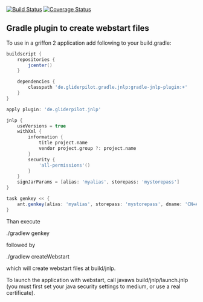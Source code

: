 [![Build Status](https://travis-ci.org/tschulte/gradle-jnlp-plugin.svg?branch=master)](https://travis-ci.org/tschulte/gradle-jnlp-plugin)
[![Coverage Status](https://coveralls.io/repos/tschulte/gradle-jnlp-plugin/badge.png?branch=master)](https://coveralls.io/r/tschulte/gradle-jnlp-plugin?branch=master)

Gradle plugin to create webstart files
--------------------------------------

To use in a griffon 2 application add following to your build.gradle:

```groovy
buildscript {
    repositories {
        jcenter()
    }

    dependencies {
        classpath 'de.gliderpilot.gradle.jnlp:gradle-jnlp-plugin:+'
    }
}

apply plugin: 'de.gliderpilot.jnlp'

jnlp {
    useVersions = true
    withXml {
        information {
            title project.name
            vendor project.group ?: project.name
        }
        security {
            'all-permissions'()
        }
    }
    signJarParams = [alias: 'myalias', storepass: 'mystorepass']
}

task genkey << {
    ant.genkey(alias: 'myalias', storepass: 'mystorepass', dname: 'CN=Ant Group, OU=Jakarta Division, O=Apache.org, C=US')
}
```

Than execute

./gradlew genkey

followed by

./gradlew createWebstart

which will create webstart files at build/jnlp.

To launch the application with webstart, call
javaws build/jnlp/launch.jnlp (you must first set your java security settings to medium, or use a real certificate).
